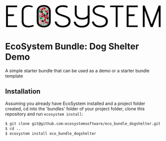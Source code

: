![](https://raw.githubusercontent.com/ecosystemsoftware/ecosystem-website/master/themes/ecosystem/static/images/eco-logo-colour.png)

# EcoSystem Bundle: Dog Shelter Demo

A simple starter bundle that can be used as a demo or a starter bundle template

## Installation

Assuming you already have EcoSystem installed and a project folder created, cd into the 'bundles' folder of your project folder, clone this repository and run `ecosystem install`:

```
$ git clone git@github.com:ecosystemsoftware/eco_bundle_dogshelter.git
$ cd ..
$ ecosystem install eco_bundle_dogshelter
```

